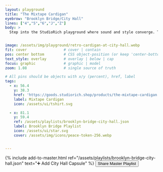 ```yaml
---
layout: playground
title: "The Mixtape Cardigan"
eyebrow: "Brooklyn Bridge/City Hall"
lines: ["4","5","6","J","Z"]
body: >
  Step into the StudioRich playground where sound and style converge. The Mixtape Cardigan — moss green with its nine-row cassette motif — takes center stage in the abandoned arches of New York’s City Hall station. Paired with the rotating Jungle Mix playlist, it becomes more than clothing or music — it’s a collectible moment, carrying the echoes of the city into your collection.


image: /assets/img/playground/retro-cardigan-at-city-hall.webp
fit: cover                 # cover | contain
pos: center bottom         # CSS object-position (or keep 'center-bottom' if your CSS expects that)
text_style: overlay        # overlay | below | cap
focus: graphic             # graphic | model
zoom: 1.08                 # single source of truth

# All pins should be objects with x/y (percent), href, label
tags:
  - x: 56.4
    y: 38.3
    href: 'https://goods.studiorich.shop/products/the-mixtape-cardigan'
    label: Mixtape Cardigan
    icon: /assets/ui/tshirt.svg

  - x: 81.1
    y: 59.4
    ref: /assets/playlists/brooklyn-bridge-city-hall.json
    label: Brooklyn Bridge Playlist
    icon: /assets/ui/star.svg
    cover: /assets/img/icons/peace-token-256.webp


---
```






{% include add-to-master.html ref="/assets/playlists/brooklyn-bridge-city-hall.json" 
   text="➕ Add City Hall Capsule" %}
<button data-export-master>Share Master Playlist</button>
